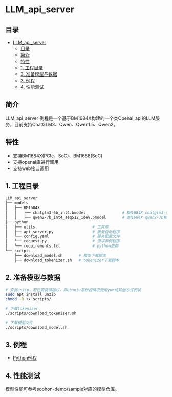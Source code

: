 # LLM_api_server

## 目录
- [LLM\_api\_server](#llm_api_server)
  - [目录](#目录)
  - [简介](#简介)
  - [特性](#特性)
  - [1. 工程目录](#1-工程目录)
  - [2. 准备模型与数据](#2-准备模型与数据)
  - [3. 例程](#3-例程)
  - [4. 性能测试](#4-性能测试)

## 简介

LLM_api_server 例程是一个基于BM1684X构建的一个类Openai_api的LLM服务，目前支持ChatGLM3、Qwen、Qwen1.5、Qwen2。

## 特性

* 支持BM1684X(PCIe、SoC)、BM1688(SoC)
* 支持openai库进行调用
* 支持web接口调用

## 1. 工程目录

```bash
LLM_api_server
├── models
│   ├── BM1684X
│   │   ├── chatglm3-6b_int4.bmodel                # BM1684X chatglm3-6b模型
│   │   ├── qwen2-7b_int4_seq512_1dev.bmodel       # BM1684X qwen2-7b模型	
├── python
│   ├── utils                         # 工具库
│   ├── api_server.py                 # 服务启动程序
│   └── config.yaml                   # 服务配置文件
│   └── request.py                    # 请求示例程序
│   └── requirements.txt              # python依赖
└── scripts
    ├── download_model.sh       # 模型下载脚本
    ├── download_tokenizer.sh   # tokenizer下载脚本
```

## 2. 准备模型与数据

```bash
# 安装unzip，若已安装请跳过，非ubuntu系统视情况使用yum或其他方式安装
sudo apt install unzip
chmod -R +x scripts/

# 下载tokenizer
./scripts/download_tokenizer.sh 

# 下载模型文件
./scripts/download_model.sh 
```


## 3. 例程

- [Python例程](./python/README.md)

## 4. 性能测试

模型性能可参考sophon-demo/sample对应的模型仓库。

